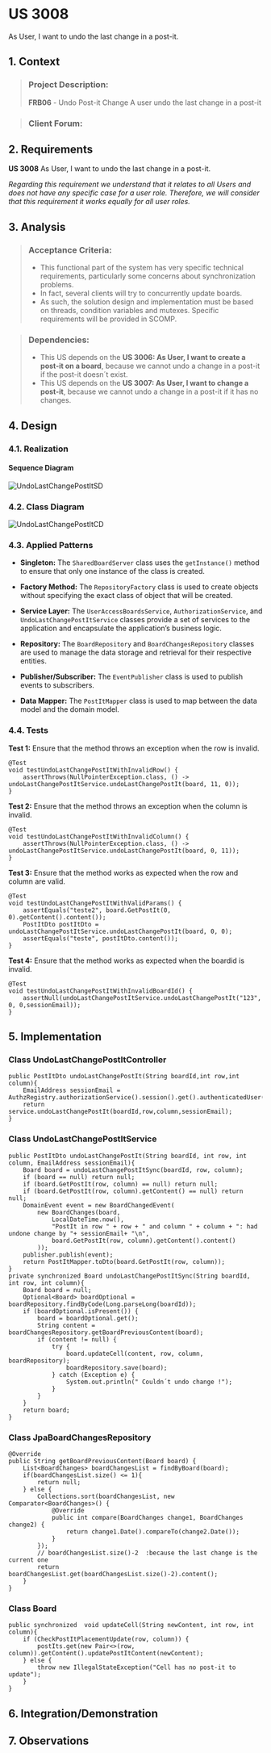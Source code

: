 # US 3008

As User, I want to undo the last change in a post-it.

## 1. Context


>### **Project Description:**
> **FRB06** - Undo Post-it Change A user undo the last change in a post-it

>### **Client Forum:**
>

## 2. Requirements


**US 3008** As User, I want to undo the last change in a post-it.

*Regarding this requirement we understand that it relates to all Users and does not have any specific case for a user role. Therefore, we will consider that this requirement it works equally for all user roles.*

## 3. Analysis

>### **Acceptance Criteria:**
> - This functional part of the system has very specific technical requirements, particularly some concerns about synchronization problems.
> - In fact, several clients will try to concurrently update boards.
> - As such, the solution design and implementation must be based on threads, condition variables and mutexes. Specific requirements will be provided in SCOMP.

>### **Dependencies:**
> - This US depends on the **US 3006: As User, I want to create a post-it on a board**, because we cannot undo a change in a post-it if the post-it doesn´t exist.
> - This US depends on the **US 3007: As User, I want to change a post-it**, because we cannot undo a change in a post-it if it has no changes.


## 4. Design

### 4.1. Realization
#### Sequence Diagram
![UndoLastChangePostItSD](UndoLastChangePostItSD.svg "A Sequence Diagram")

### 4.2. Class Diagram

![UndoLastChangePostItCD](UndoLastChangePostItCD.svg "A Class Diagram")

### 4.3. Applied Patterns

* **Singleton:** The `SharedBoardServer` class uses the `getInstance()` method to ensure that only one instance of the class is created.

* **Factory Method:** The `RepositoryFactory` class is used to create objects without specifying the exact class of object that will be created.

* **Service Layer:** The `UserAccessBoardsService`, `AuthorizationService`, and `UndoLastChangePostItService` classes provide a set of services to the application and encapsulate the application’s business logic.

* **Repository:** The `BoardRepository` and `BoardChangesRepository` classes are used to manage the data storage and retrieval for their respective entities.

* **Publisher/Subscriber:** The `EventPublisher` class is used to publish events to subscribers.

* **Data Mapper:** The `PostItMapper` class is used to map between the data model and the domain model.


### 4.4. Tests

**Test 1:** Ensure that the method throws an exception when the row is invalid. 
````
@Test
void testUndoLastChangePostItWithInvalidRow() {
    assertThrows(NullPointerException.class, () -> undoLastChangePostItService.undoLastChangePostIt(board, 11, 0));
}
````
**Test 2:** Ensure that the method throws an exception when the column is invalid. 
````
@Test
void testUndoLastChangePostItWithInvalidColumn() {
    assertThrows(NullPointerException.class, () -> undoLastChangePostItService.undoLastChangePostIt(board, 0, 11));
}
````
**Test 3:** Ensure that the method works as expected when the row and column are valid. 
````
@Test
void testUndoLastChangePostItWithValidParams() {
    assertEquals("teste2", board.GetPostIt(0, 0).getContent().content());
    PostItDto postItDto = undoLastChangePostItService.undoLastChangePostIt(board, 0, 0);
    assertEquals("teste", postItDto.content());
}
````
**Test 4:** Ensure that the method works as expected when the boardid is invalid.
````
@Test
void testUndoLastChangePostItWithInvalidBoardId() {
    assertNull(undoLastChangePostItService.undoLastChangePostIt("123", 0, 0,sessionEmail));
}
````



## 5. Implementation
### Class UndoLastChangePostItController
````
public PostItDto undoLastChangePostIt(String boardId,int row,int column){
    EmailAddress sessionEmail = AuthzRegistry.authorizationService().session().get().authenticatedUser().email();
    return service.undoLastChangePostIt(boardId,row,column,sessionEmail);
}
````
### Class UndoLastChangePostItService
````
public PostItDto undoLastChangePostIt(String boardId, int row, int column, EmailAddress sessionEmail){
    Board board = undoLastChangePostItSync(boardId, row, column);
    if (board == null) return null;
    if (board.GetPostIt(row, column) == null) return null;
    if (board.GetPostIt(row, column).getContent() == null) return null;
    DomainEvent event = new BoardChangedEvent(
        new BoardChanges(board,
            LocalDateTime.now(),
            "PostIt in row " + row + " and column " + column + ": had undone change by "+ sessionEmail+ "\n",
            board.GetPostIt(row, column).getContent().content()
        ));
    publisher.publish(event);
    return PostItMapper.toDto(board.GetPostIt(row, column));
}
private synchronized Board undoLastChangePostItSync(String boardId, int row, int column){
    Board board = null;
    Optional<Board> boardOptional = boardRepository.findByCode(Long.parseLong(boardId));
    if (boardOptional.isPresent()) {
        board = boardOptional.get();
        String content = boardChangesRepository.getBoardPreviousContent(board);
        if (content != null) {
            try {
                board.updateCell(content, row, column, boardRepository);
                boardRepository.save(board);
            } catch (Exception e) {
                System.out.println(" Couldn´t undo change !");
            }
        }
    }
    return board;
}
````
### Class JpaBoardChangesRepository
````
@Override
public String getBoardPreviousContent(Board board) {
    List<BoardChanges> boardChangesList = findByBoard(board);
    if(boardChangesList.size() <= 1){
        return null;
    } else {
        Collections.sort(boardChangesList, new Comparator<BoardChanges>() {
            @Override
            public int compare(BoardChanges change1, BoardChanges change2) {
                return change1.Date().compareTo(change2.Date());
            }
        });
        // boardChangesList.size()-2  :because the last change is the current one
        return boardChangesList.get(boardChangesList.size()-2).content();
    }
}
````
### Class Board
````
public synchronized  void updateCell(String newContent, int row, int column){
    if (CheckPostItPlacementUpdate(row, column)) {
        postIts.get(new Pair<>(row, column)).getContent().updatePostItContent(newContent);
    } else {
        throw new IllegalStateException("Cell has no post-it to update");
    }
}
````

## 6. Integration/Demonstration


## 7. Observations

